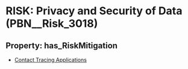 # RISK: __Privacy and Security of Data__ (PBN__Risk_3018)

## Property: has_RiskMitigation

* [Contact Tracing Applications](PBN__Mitigation_1320)

